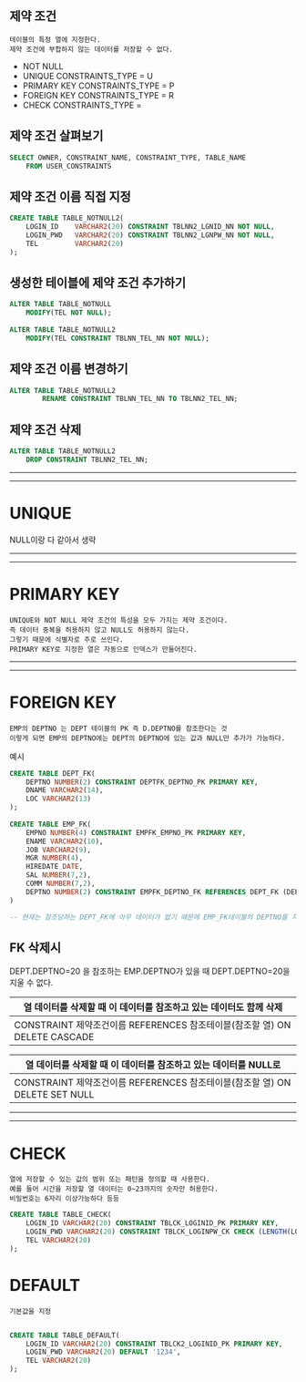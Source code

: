 ## 제약 조건
```text
테이블의 특정 열에 지정한다.
제약 조건에 부합하지 않는 데이터를 저장할 수 없다.
```
- NOT NULL
- UNIQUE        CONSTRAINTS_TYPE = U
- PRIMARY KEY   CONSTRAINTS_TYPE = P
- FOREIGN KEY   CONSTRAINTS_TYPE = R
- CHECK         CONSTRAINTS_TYPE = 

## 제약 조건 살펴보기
```SQL
SELECT OWNER, CONSTRAINT_NAME, CONSTRAINT_TYPE, TABLE_NAME
    FROM USER_CONSTRAINTS
```

## 제약 조건 이름 직접 지정
```SQL
CREATE TABLE TABLE_NOTNULL2(
    LOGIN_ID    VARCHAR2(20) CONSTRAINT TBLNN2_LGNID_NN NOT NULL,
    LOGIN_PWD   VARCHAR2(20) CONSTRAINT TBLNN2_LGNPW_NN NOT NULL,
    TEL         VARCHAR2(20)
);
```

## 생성한 테이블에 제약 조건 추가하기
```SQL
ALTER TABLE TABLE_NOTNULL
    MODIFY(TEL NOT NULL);
    
ALTER TABLE TABLE_NOTNULL2
    MODIFY(TEL CONSTRAINT TBLNN_TEL_NN NOT NULL);
```

## 제약 조건 이름 변경하기
```SQL
ALTER TABLE TABLE_NOTNULL2
        RENAME CONSTRAINT TBLNN_TEL_NN TO TBLNN2_TEL_NN;
```

## 제약 조건 삭제
```SQL
ALTER TABLE TABLE_NOTNULL2
    DROP CONSTRAINT TBLNN2_TEL_NN;
```

***
***

# UNIQUE
NULL이랑 다 같아서 생략

***
***

# PRIMARY KEY
```TEXT
UNIQUE와 NOT NULL 제약 조건의 특성을 모두 가지는 제약 조건이다.
즉 데이터 중복을 허용하지 않고 NULL도 허용하지 않는다.
그렇기 때문에 식별자로 주로 쓰인다.
PRIMARY KEY로 지정한 열은 자동으로 인덱스가 만들어진다.
```

***
***

# FOREIGN KEY
```TEXT
EMP의 DEPTNO 는 DEPT 테이블의 PK 즉 D.DEPTNO를 참조한다는 것
이렇게 되면 EMP의 DEPTNO에는 DEPT의 DEPTNO에 있는 값과 NULL만 추가가 가능하다.
```
예시
```SQL
CREATE TABLE DEPT_FK(
    DEPTNO NUMBER(2) CONSTRAINT DEPTFK_DEPTNO_PK PRIMARY KEY,
    DNAME VARCHAR2(14),
    LOC VARCHAR2(13)
);
    
CREATE TABLE EMP_FK(
    EMPNO NUMBER(4) CONSTRAINT EMPFK_EMPNO_PK PRIMARY KEY,
    ENAME VARCHAR2(10),
    JOB VARCHAR2(9),
    MGR NUMBER(4),
    HIREDATE DATE,
    SAL NUMBER(7,2),
    COMM NUMBER(7,2),
    DEPTNO NUMBER(2) CONSTRAINT EMPFK_DEPTNO_FK REFERENCES DEPT_FK (DEPTNO) -- (참조할 열이름)
)

-- 현재는 참조당하는 DEPT_FK에 아무 데이터가 없기 때문에 EMP_FK테이블의 DEPTNO를 지정한 데이터는 들어갈 수 없다.
```
## FK 삭제시
DEPT.DEPTNO=20 을 참조하는 EMP.DEPTNO가 있을 때 DEPT.DEPTNO=20을 지울 수 없다.


|열 데이터를 삭제할 때 이 데이터를 참조하고 있는 데이터도 함께 삭제|
|--|
|CONSTRAINT 제약조건이름 REFERENCES 참조테이블(참조할 열) ON DELETE CASCADE|


|열 데이터를 삭제할 때 이 데이터를 참조하고 있는 데이터를 NULL로|
|--|
|CONSTRAINT 제약조건이름 REFERENCES 참조테이블(참조할 열) ON DELETE SET NULL|



***
***

# CHECK
```TEXT
열에 저장할 수 있는 값의 범위 또는 패턴을 정의할 때 사용한다.
예를 들어 시간을 저장할 열 데이터는 0~23까지의 숫자만 허용한다.
비밀번호는 6자리 이상가능하다 등등
```
```SQL
CREATE TABLE TABLE_CHECK(
    LOGIN_ID VARCHAR2(20) CONSTRAINT TBLCK_LOGINID_PK PRIMARY KEY,
    LOGIN_PWD VARCHAR2(20) CONSTRAINT TBLCK_LOGINPW_CK CHECK (LENGTH(LOGIN_PWD)>3), -- 열길이가 3이상인 데이터만 저장 가능
    TEL VARCHAR2(20)
);
```

# DEFAULT
```TEXT
기본값을 지정
```
```SQL

CREATE TABLE TABLE_DEFAULT(
    LOGIN_ID VARCHAR2(20) CONSTRAINT TBLCK2_LOGINID_PK PRIMARY KEY,
    LOGIN_PWD VARCHAR2(20) DEFAULT '1234', 
    TEL VARCHAR2(20)
);
```
